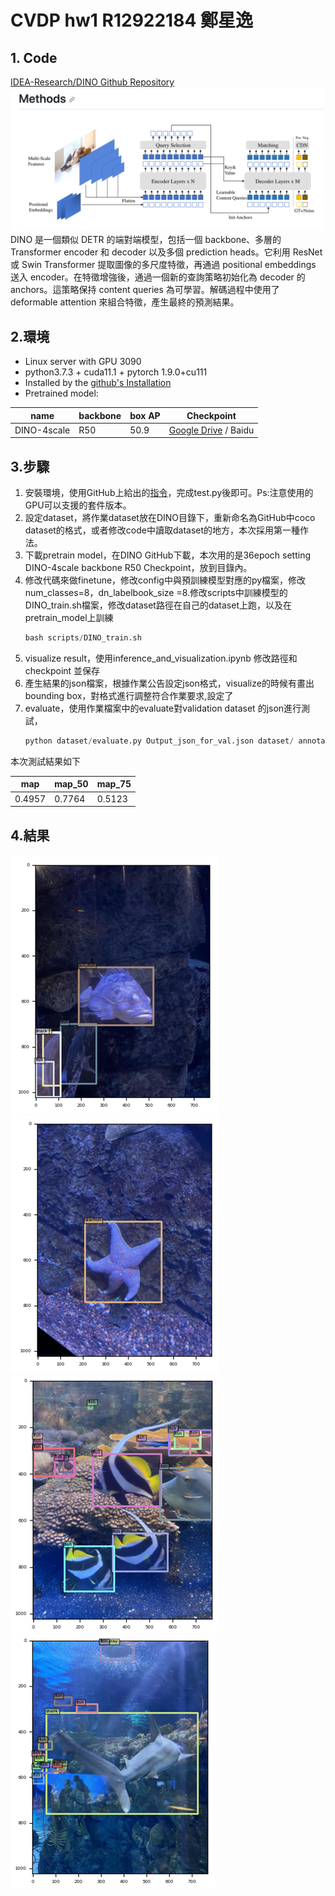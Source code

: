 # CVDP hw1 R12922184 鄭星逸

## 1. Code

[IDEA-Research/DINO Github Repository](https://github.com/IDEA-Research/DINO)
![method](https://github.com/STARZ333/CVDP_hw_DINO/blob/main/images/image001.png)
DINO 是一個類似 DETR 的端對端模型，包括一個 backbone、多層的 Transformer encoder 和 decoder 以及多個 prediction heads。它利用 ResNet 或 Swin Transformer 提取圖像的多尺度特徵，再通過 positional embeddings 送入 encoder。在特徵增強後，通過一個新的查詢策略初始化為 decoder 的 anchors。這策略保持 content queries 為可學習。解碼過程中使用了 deformable attention 來組合特徵，產生最終的預測結果。

## 2.環境

- Linux server with GPU 3090
- python3.7.3 + cuda11.1 + pytorch 1.9.0+cu111
- Installed by the [github's Installation](https://github.com/IDEA-Research/DINO#installation)
- Pretrained model:

| name        | backbone | box AP  | Checkpoint           |
|-------------|----------|---------|----------------------|
| DINO-4scale | R50      | 50.9    | [Google Drive](https://drive.google.com/drive/folders/1qD5m1NmK0kjE5hh-G17XUX751WsEG-h_) / Baidu |

## 3.步驟

 1. 安裝環境，使用GitHub上給出的[指令](https://github.com/IDEA-Research/DINO#installation)，完成test.py後即可。Ps:注意使用的GPU可以支援的套件版本。
  2. 設定dataset，將作業dataset放在DINO目錄下，重新命名為GitHub中coco dataset的格式，或者修改code中讀取dataset的地方，本次採用第一種作法。
 3. 下載pretrain model，在DINO GitHub下載，本次用的是36epoch setting DINO-4scale backbone R50 Checkpoint，放到目錄內。
 4. 修改代碼來做finetune，修改config中與預訓練模型對應的py檔案，修改num_classes=8，dn_labelbook_size =8.修改scripts中訓練模型的DINO_train.sh檔案，修改dataset路徑在自己的dataset上跑，以及在pretrain_model上訓練
    ```python
    bash scripts/DINO_train.sh 
 6. visualize result，使用inference_and_visualization.ipynb 修改路徑和checkpoint 並保存
 7. 產生結果的json檔案，根據作業公告設定json格式，visualize的時候有畫出bounding box，對格式進行調整符合作業要求,設定了
 8. evaluate，使用作業檔案中的evaluate對validation dataset 的json進行測試，
    ```python
    python dataset/evaluate.py Output_json_for_val.json dataset/ annotations/instances_val2017.json
本次測試結果如下


| map        | map_50  | map_75  |
|------------|-------- |---------|
| 0.4957     | 0.7764  | 0.5123  | 


## 4.結果

![r1](https://github.com/STARZ333/CVDP_hw_DINO/blob/main/images/image008.png)
![r2](https://github.com/STARZ333/CVDP_hw_DINO/blob/main/images/image010.png)
![r3](https://github.com/STARZ333/CVDP_hw_DINO/blob/main/images/image012.png)
![r4](https://github.com/STARZ333/CVDP_hw_DINO/blob/main/images/image014.png)


